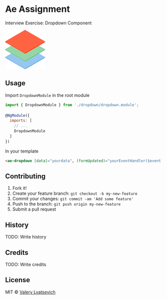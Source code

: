 # Ae Assignment

Interview Exercise: Dropdown Component

![](src/assets/img/logo.png)

## Usage

Import `DropdownModule` in the root module


```javascript
import { DropdownModule } from './dropdown/dropdown.module';

@NgModule({
  imports: [
    // ...
    DropdownModule
  ]
})
```

In your template

```html
<ae-dropdown [data]="yourdata", (formUpdated)="yourEventHandler($event)"></ae-dropdown>
```

## Contributing

1. Fork it!
2. Create your feature branch: `git checkout -b my-new-feature`
3. Commit your changes: `git commit -am 'Add some feature'`
4. Push to the branch: `git push origin my-new-feature`
5. Submit a pull request

## History

TODO: Write history

## Credits

TODO: Write credits

## License

MIT © [Valery Lyatsevich](http://lyatsevich.com)
